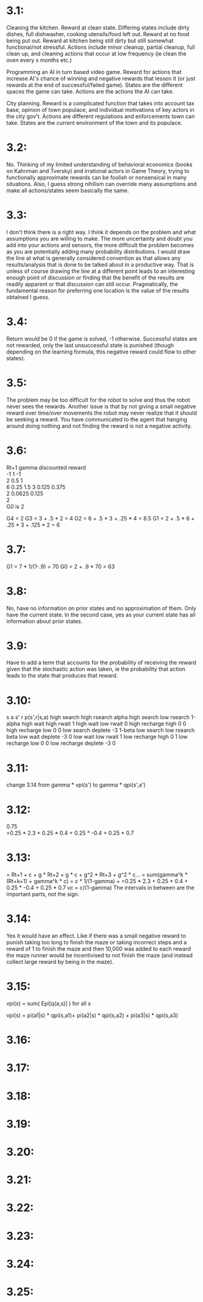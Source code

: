 # 3.1:	
Cleaning the kitchen. Reward at clean state. Differing states include dirty dishes, full dishwasher, cooking utensils/food left out. Reward at no food being put out. Reward at kitchen being still dirty but still somewhat functional/not stressful. Actions include minor cleanup, partial cleanup, full clean up, and cleaning actions that occur at low frequency (ie clean the oven every x months etc.)
	
Programming an AI in turn based video game. Reward for actions that increase AI's chance of winning and negative rewards that lesson it (or just rewards at the end of successful/failed game). States are the different spaces the game can take. Actions are the actions the AI can take.
	
City planning. Reward is a complicated function that takes into account tax base, opinion of town populace, and individual motivations of key actors in the city gov't. Actions are different regulations and enforcements town can take. States are the current environment of the town and its populace.

# 3.2:
No. Thinking of my limited understanding of behavioral economics (books on Kahnman and Tversky) and irrational actors in Game Theory, trying to functionally approximate rewards can be foolish or nonsensical in many situations. Also, I guess strong nihilism can override many assumptions and make all actions/states seem basically the same.

# 3.3:
I don't think there is a right way. I think it depends on the problem and what assumptions you are willing to make. The more uncertainty and doubt you add into your actions and sensors, the more difficult the problem becomes as you are potentially adding many probability distributions. I would draw the line at what is generally considered convention as that allows any results/analysis that is done to be talked about in a productive way. That is unless of course drawing the line at a different point leads to an interesting enough point of discussion or finding that the benefit of the results are readily apparent or that discussion can still occur. Pragmatically, the fundamental reason for preferring one location is the value of the results obtained I guess.

# 3.4:
Return would be 0 if the game is solved, -1 otherwise. Successful states are not rewarded, only the last unsuccessful state is punished (though depending on the learning formula, this negative reward could flow to other states).

# 3.5:
The problem may be too difficult for the robot to solve and thus the robot never sees the rewards. Another issue is that by not giving a small negative reward over time/over movements the robot may never realize that it should be seeking a reward. You have communicated to the agent that hanging around doing nothing and not finding the reward is not a negative activity.

# 3.6:
Rt+1	gamma	discounted reward	
-1	1	-1	
2	0.5	1	
6	0.25	1.5	
3	0.125	0.375	
2	0.0625	0.125	
		2	
G0 is 2

G4 = 2
G3 = 3 + .5 * 2 = 4
G2 = 6 + .5 * 3 + .25 * 4 = 8.5
G1 = 2 + .5 * 6 + .25 * 3 + .125 * 2 = 6

# 3.7:
G1 = 7 * 1/(1-.9) = 70
G0 = 2 + .9 * 70 = 63

# 3.8:
No, have no information on prior states and no approximation of them. Only have the current state.
In the second case, yes as your current state has all information about prior states.

# 3.9:
Have to add a term that accounts for the probability of receiving the reward given that the stochastic action was taken, ie the probability that action leads to the state that produces that reward.

# 3.10:
s	a	s'	r	p(s',r|s,a)
high	search	high	rsearch	alpha
high	search	low	rsearch	1-alpha
high	wait	high	rwait	1
high	wait	low	rwait	0
high	recharge	high	0	0
high	recharge	low	0	0
low	search	deplete	-3	1-beta
low	search	low	rsearch	beta
low	wait	deplete	-3	0
low	wait	low	rwait	1
low	recharge	high	0	1
low	recharge	low	0	0
low 	recharge	deplete	-3	0

# 3.11:
change 3.14 from gamma * vpi(s') to gamma * qpi(s',a')

# 3.12:
0.75	
=0.25 * 2.3 + 0.25 * 0.4 + 0.25 * -0.4 + 0.25 * 0.7

# 3.13:
= Rt+1 + c + g * Rt+2 + g * c + g^2 * Rt+3 + g^2 * c...
= sum(gamma^k * (Rt+k+1) + gamma^k * c)
= c * 1/(1-gamma) + =0.25 * 2.3 + 0.25 * 0.4 + 0.25 * -0.4 + 0.25 * 0.7
vc = c/(1-gamma)
The intervals in between are the important parts, not the sign.

# 3.14:
Yes it would have an effect. Like if there was a small negative reward to punish taking too long to finish the maze or taking incorrect steps and a reward of 1 to finish the maze and then 10,000 was added to each reward the maze runner would be incentivised to not finish the maze (and instead collect large reward by being in the maze).

# 3.15:
vpi(s) = sum( Epi[q(a,s)] ) for all s

vpi(s) = pi(a1|s) * qpi(s,a1)+ pi(a2|s) * qpi(s,a2) + pi(a3|s) * qpi(s,a3)

# 3.16:
# 3.17:
# 3.18:
# 3.19:
# 3.20:
# 3.21:
# 3.22:
# 3.23:
# 3.24:
# 3.25:
